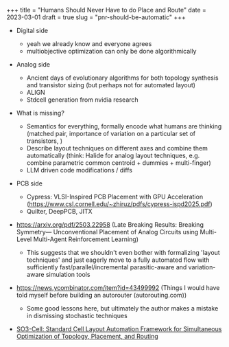 +++
title = "Humans Should Never Have to do Place and Route"
date = 2023-03-01
draft = true
slug = "pnr-should-be-automatic"
+++

- Digital side
  - yeah we already know and everyone agrees
  - multiobjective optimization can only be done algorithmically
- Analog side
  - Ancient days of evolutionary algorithms for both topology synthesis and transistor sizing (but perhaps not for automated layout)
  - ALIGN
  - Stdcell generation from nvidia research
- What is missing?
  - Semantics for everything, formally encode what humans are thinking (matched pair, importance of variation on a particular set of transistors, )
  - Describe layout techniques on different axes and combine them automatically (think: Halide for analog layout techniques, e.g. combine parametric common centroid + dummies + multi-finger)
  - LLM driven code modifications / diffs
- PCB side
  - Cypress: VLSI-Inspired PCB Placement with GPU Acceleration (https://www.csl.cornell.edu/~zhiruz/pdfs/cypress-ispd2025.pdf)
  - Quilter, DeepPCB, JITX

- https://arxiv.org/pdf/2503.22958 (Late Breaking Results: Breaking Symmetry— Unconventional Placement of Analog Circuits using Multi-Level Multi-Agent Reinforcement Learning)
  - This suggests that we shouldn't even bother with formalizing 'layout techniques' and just eagerly move to a fully automated flow with sufficiently fast/parallel/incremental parasitic-aware and variation-aware simulation tools

- https://news.ycombinator.com/item?id=43499992 (Things I would have told myself before building an autorouter (autorouting.com))
  - Some good lessons here, but ultimately the author makes a mistake in dismissing stochastic techniques
- [SO3-Cell: Standard Cell Layout Automation Framework for Simultaneous Optimization of Topology, Placement, and Routing](https://vlsicad.ucsd.edu/Publications/Conferences/418/c418.pdf)
